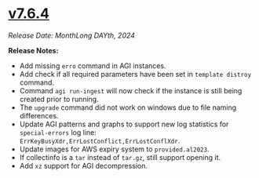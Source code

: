 # [v7.6.4](https://github.com/aerospike/aerolab/releases/tag/7.6.4)

_Release Date: MonthLong DAYth, 2024_

**Release Notes:**
* Add missing `erro` command in AGI instances.
* Add check if all required parameters have been set in `template distroy` command.
* Command `agi run-ingest` will now check if the instance is still being created prior to running.
* The `upgrade` command did not work on windows due to file naming differences.
* Update AGI patterns and graphs to support new log statistics for `special-errors` log line: `ErrKeyBusyXdr,ErrLostConflict,ErrLostConflXdr`.
* Update images for AWS expiry system to `provided.al2023`.
* If collectinfo is a `tar` instead of `tar.gz`, still support opening it.
* Add `xz` support for AGI decompression.

